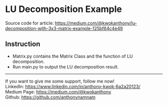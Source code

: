 # LU Decomposition Example
 Source code for article: https://medium.com/@kwokanthony/lu-decomposition-with-3x3-matrix-example-125bf64c4e49

## Instruction
 - Matrix.py contains the Matrix Class and the function of LU decomposition.
 - Run main.py to output the LU decomposition result.

------------------------------------------------
 If you want to give me some support, follow me now!  
 LinkedIn: https://www.linkedin.com/in/anthony-kwok-6a2a20123/  
 Medium Page: https://medium.com/@kwokanthony  
 Github: https://github.com/anthonynamnam  
